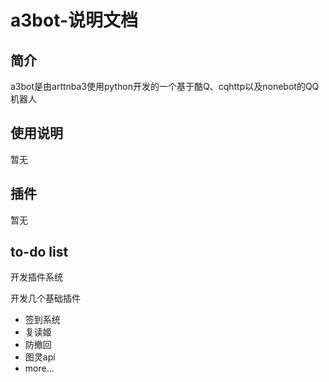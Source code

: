 # a3bot-说明文档
## 简介
a3bot是由arttnba3使用python开发的一个基于酷Q、cqhttp以及nonebot的QQ机器人
## 使用说明
暂无
## 插件
暂无
## to-do list
开发插件系统

开发几个基础插件

- 签到系统
- 复读姬
- 防撤回
- 图灵api
- more...